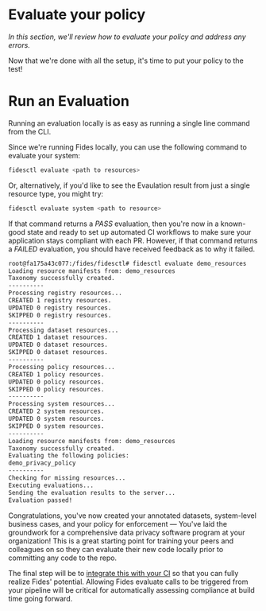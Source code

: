 # Evaluate your policy
_In this section, we'll review how to evaluate your policy and address any errors._

Now that we're done with all the setup, it's time to put your policy to the test! 


# Run an Evaluation

Running an evaluation locally is as easy as running a single line command from the CLI. 

Since we're running Fides locally, you can use the following command to evaluate your system:

```bash
fidesctl evaluate <path to resources>
```

Or, alternatively, if you'd like to see the Evaulation result from just a single resource type, you might try:

```bash
fidesctl evaluate system <path to resource>
```

If that command returns a *PASS* evaluation, then you're now in a known-good state and ready to set up automated CI workflows to make sure your application stays compliant with each PR. However, if that command returns a *FAILED* evaluation, you should have received feedback as to why it failed. 

```bash
root@fa175a43c077:/fides/fidesctl# fidesctl evaluate demo_resources
Loading resource manifests from: demo_resources
Taxonomy successfully created.
----------
Processing registry resources...
CREATED 1 registry resources.
UPDATED 0 registry resources.
SKIPPED 0 registry resources.
----------
Processing dataset resources...
CREATED 1 dataset resources.
UPDATED 0 dataset resources.
SKIPPED 0 dataset resources.
----------
Processing policy resources...
CREATED 1 policy resources.
UPDATED 0 policy resources.
SKIPPED 0 policy resources.
----------
Processing system resources...
CREATED 2 system resources.
UPDATED 0 system resources.
SKIPPED 0 system resources.
----------
Loading resource manifests from: demo_resources
Taxonomy successfully created.
Evaluating the following policies:
demo_privacy_policy
----------
Checking for missing resources...
Executing evaluations...
Sending the evaluation results to the server...
Evaluation passed!
```

Congratulations, you've now created your annotated datasets, system-level business cases, and your policy for enforcement — You've laid the groundwork for a comprehensive data privacy software program at your organization! This is a great starting point for training your peers and colleagues on so they can evaluate their new code locally prior to committing any code to the repo. 

The final step will be to [integrate this with your CI](taxonomy.md) so that you can fully realize Fides' potential.  Allowing Fides evaluate calls to be triggered from your pipeline will be critical for automatically assessing compliance at build time going forward. 

